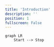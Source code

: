```yaml
---
title: 'Introduction'
description: ''
position: 1
fullscreen: False
---
```


```mermaid
graph LR
    Start --> Stop
```